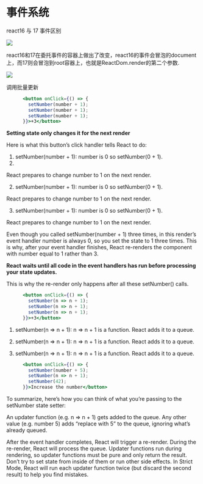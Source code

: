 # 事件系统

react16 与 17 事件区别

![](https://reactjs.org/static/bb4b10114882a50090b8ff61b3c4d0fd/21cdd/react_17_delegation.png)

react16和17在委托事件的容器上做出了改变，react16的事件会冒泡的document上，而17则会冒泡到root容器上，也就是ReactDom.render的第二个参数.

![](https://gitee.com/xiaochen1024/assets/raw/master/assets/20210529110000.png)

调用批量更新

```jsx
      <button onClick={() => {
        setNumber(number + 1);
        setNumber(number + 1);
        setNumber(number + 1);
      }}>+3</button>
```

**Setting state only changes it for the next render**

Here is what this button’s click handler tells React to do:

1. setNumber(number + 1): number is 0 so setNumber(0 + 1).
2. 
React prepares to change number to 1 on the next render.

2. setNumber(number + 1): number is 0 so setNumber(0 + 1).

React prepares to change number to 1 on the next render.

3. setNumber(number + 1): number is 0 so setNumber(0 + 1).

React prepares to change number to 1 on the next render.

Even though you called setNumber(number + 1) three times, in this render’s event handler number is always 0, so you set the state to 1 three times. This is why, after your event handler finishes, React re-renders the component with number equal to 1 rather than 3.

**React waits until all code in the event handlers has run before processing your state updates.**

This is why the re-render only happens after all these setNumber() calls.


```jsx
      <button onClick={() => {
        setNumber(n => n + 1);
        setNumber(n => n + 1);
        setNumber(n => n + 1);
      }}>+3</button>
```

1. setNumber(n => n + 1): n => n + 1 is a function. React adds it to a queue.

2. setNumber(n => n + 1): n => n + 1 is a function. React adds it to a queue.

3. setNumber(n => n + 1): n => n + 1 is a function. React adds it to a queue.


```jsx
      <button onClick={() => {
        setNumber(number + 5);
        setNumber(n => n + 1);
        setNumber(42);
      }}>Increase the number</button>
```

To summarize, here’s how you can think of what you’re passing to the setNumber state setter:

An updater function (e.g. n => n + 1) gets added to the queue.
Any other value (e.g. number 5) adds “replace with 5” to the queue, ignoring what’s already queued.

After the event handler completes, React will trigger a re-render. During the re-render, React will process the queue. Updater functions run during rendering, so updater functions must be pure and only return the result. Don’t try to set state from inside of them or run other side effects. In Strict Mode, React will run each updater function twice (but discard the second result) to help you find mistakes.
